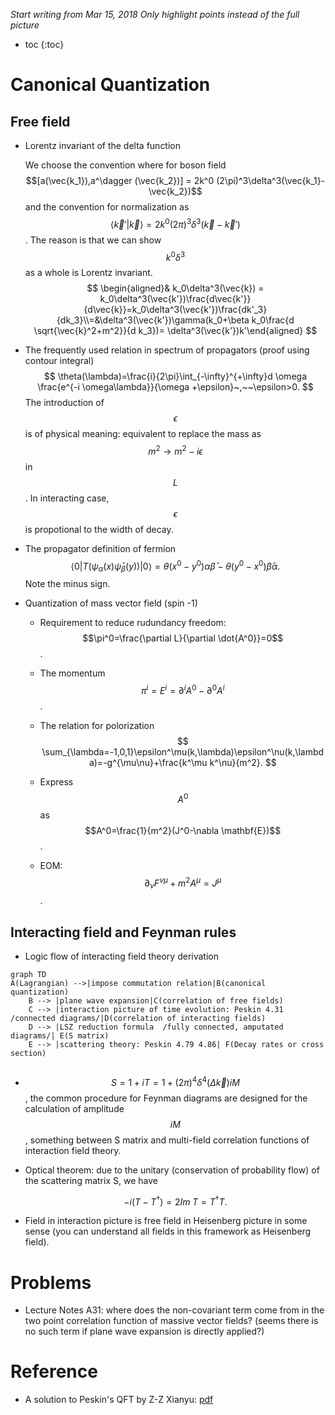 *Start writing from Mar 15, 2018*
*Only highlight points instead of the full picture*

* toc
{:toc}
# Canonical Quantization

## Free field

* Lorentz invariant of the delta function

  We choose the convention where for boson field $$[a(\vec{k_1}),a^\dagger (\vec{k_2})] = 2k^0 (2\pi)^3\delta^3(\vec{k_1}-\vec{k_2})$$ and the convention for normalization as $$\langle \vec{k}'\vert \vec{k}\rangle = 2k^0 (2\pi)^3 \delta^3(\vec{k}-\vec{k}')$$. The reason is that we can show $$k^0\delta^3$$ as a whole is Lorentz invariant.
  $$
  \begin{aligned}&  k_0\delta^3(\vec{k}) = k_0\delta^3(\vec{k'})\frac{d\vec{k'}}{d\vec{k}}=k_0\delta^3(\vec{k'})\frac{dk'_3}{dk_3}\\=&\delta^3(\vec{k'})\gamma(k_0+\beta k_0\frac{d \sqrt{\vec{k}^2+m^2}}{d k_3})= \delta^3(\vec{k'})k'\end{aligned}
  $$

* The frequently used relation in spectrum of propagators (proof using contour integral)
  $$
  \theta(\lambda)=\frac{i}{2\pi}\int_{-\infty}^{+\infty}d \omega \frac{e^{-i \omega\lambda}}{\omega +\epsilon}~,~~\epsilon>0.
  $$
  The introduction of $$\epsilon$$ is of physical meaning: equivalent to replace the mass as $$m^2\rightarrow m^2-i \epsilon$$ in $$L$$. In interacting case, $$\epsilon$$ is propotional to the width of decay.

* The propagator definition of fermion 
  $$
  \langle 0\vert T(\psi_\alpha(x)\bar{\psi}_\beta(y))\vert 0\rangle=\theta (x^0-y^0)\alpha\bar{\beta}-\theta(y^0-x^0)\bar{\beta}\alpha.
  $$
  Note the minus sign.

* Quantization of mass vector field (spin -1)

  * Requirement to reduce rudundancy freedom: $$\pi^0=\frac{\partial L}{\partial \dot{A^0}}=0$$.

  * The momentum $$\pi^i=E^i=\partial^iA^0-\partial^0 A^i$$.

  * The relation for polorization
    $$
    \sum_{\lambda=-1,0,1}\epsilon^\mu(k,\lambda)\epsilon^\nu(k,\lambda)=-g^{\mu\nu}+\frac{k^\mu k^\nu}{m^2}.
    $$

  * Express $$A^0$$ as $$A^0=\frac{1}{m^2}(J^0-\nabla \mathbf{E})$$.

  * EOM: $$\partial_\nu F^{\nu\mu}+m^2 A^\mu =J^\mu$$. 

## Interacting field and Feynman rules

* Logic flow of interacting field theory derivation

```mermaid
graph TD
A(Lagrangian) -->|impose commutation relation|B(canonical quantization)
    B --> |plane wave expansion|C(correlation of free fields)
    C --> |interaction picture of time evolution: Peskin 4.31 /connected diagrams/|D(correlation of interacting fields)
    D --> |LSZ reduction formula  /fully connected, amputated diagrams/| E(S matrix)
    E --> |scattering theory: Peskin 4.79 4.86| F(Decay rates or cross section)
    
```
* $$S=1+i T = 1+(2\pi)^4\delta^4(\Delta \vec{k})i M$$,  the common procedure for Feynman diagrams are designed for the calculation of amplitude $$i M$$, something between S matrix and multi-field correlation functions of interaction field theory.

* Optical theorem: due to the unitary (conservation of probability flow) of the scattering matrix S, we have

  $$-i (T-T^\dagger)=2Im\; T=T^\dagger T.$$

* Field in interaction picture is free field in Heisenberg picture in some sense (you can understand all fields in this framework as Heisenberg field).

# Problems

* Lecture Notes A31: where does the non-covariant term come from in the two point correlation function of massive vector fields? (seems there is no such term if plane wave expansion is directly applied?)

# Reference

* A solution to Peskin's QFT by Z-Z Xianyu: [pdf](https://zzxianyu.files.wordpress.com/2017/01/peskin_problems.pdf)